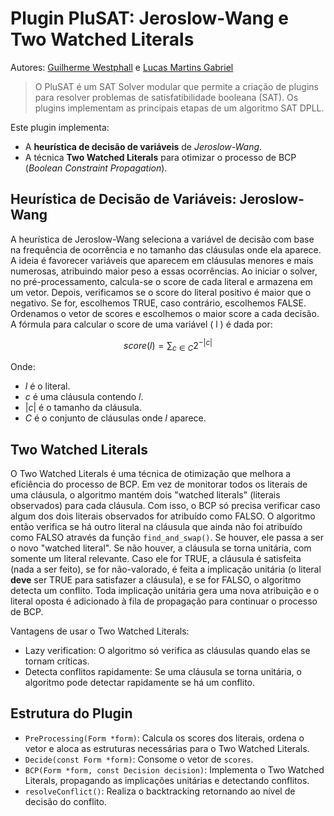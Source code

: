 # Plugin PluSAT: Jeroslow-Wang e Two Watched Literals

Autores: [Guilherme Westphall](https://github.com/west7) e [Lucas Martins Gabriel](https://github.com/martinsglucas)

> O PluSAT é um SAT Solver modular que permite a criação de plugins para resolver problemas de satisfatibilidade booleana (SAT). Os plugins implementam as principais etapas de um algoritmo SAT DPLL.

Este plugin implementa:

* A **heurística de decisão de variáveis** de *Jeroslow-Wang*.
* A técnica **Two Watched Literals** para otimizar o processo de BCP (*Boolean Constraint Propagation*).


## Heurística de Decisão de Variáveis: Jeroslow-Wang

A heurística de Jeroslow-Wang seleciona a variável de decisão com base na frequência de ocorrência e no tamanho das cláusulas onde ela aparece. A ideia é favorecer variáveis que aparecem em cláusulas menores e mais numerosas, atribuindo maior peso a essas ocorrências. Ao iniciar o solver, no pré-processamento, calcula-se o score de cada literal e armazena em um vetor. Depois, verificamos se o score do literal positivo é maior que o negativo. Se for, escolhemos TRUE, caso contrário, escolhemos FALSE. Ordenamos o vetor de scores e escolhemos o maior score a cada decisão. A fórmula para calcular o score de uma variável ( l ) é dada por:   

$$
score(l) = \sum _{c \in C} 2^{-|c|}    
$$

Onde:

- $l$ é o literal.
- $c$ é uma cláusula contendo $l$.
- $|c|$ é o tamanho da cláusula.
- $C$ é o conjunto de cláusulas onde $l$ aparece.

## Two Watched Literals

O Two Watched Literals é uma técnica de otimização que melhora a eficiência do processo de BCP. Em vez de monitorar todos os literais de uma cláusula, o algoritmo mantém dois "watched literals" (literais observados) para cada cláusula. Com isso, o BCP só precisa verificar caso algum dos dois literais observados for atribuído como FALSO. O algoritmo então verifica se há outro literal na cláusula que ainda não foi atribuído como FALSO através da função `find_and_swap()`. Se houver, ele passa a ser o novo "watched literal". Se não houver, a cláusula se torna unitária, com somente um literal relevante. Caso ele for TRUE, a cláusula é satisfeita (nada a ser feito), se for não-valorado, é feita a implicação unitária (o literal **deve** ser TRUE para satisfazer a cláusula), e se for FALSO, o algoritmo detecta um conflito. Toda implicação unitária gera uma nova atribuição e o literal oposta é adicionado à fila de propagação para continuar o processo de BCP.

Vantagens de usar o Two Watched Literals:
- Lazy verification: O algoritmo só verifica as cláusulas quando elas se tornam críticas.
- Detecta conflitos rapidamente: Se uma cláusula se torna unitária, o algoritmo pode detectar rapidamente se há um conflito.

## Estrutura do Plugin

- `PreProcessing(Form *form)`: Calcula os scores dos literais, ordena o vetor e aloca as estruturas necessárias para o Two Watched Literals.
- `Decide(const Form *form)`: Consome o vetor de `scores`.
- `BCP(Form *form, const Decision decision)`: Implementa o Two Watched Literals, propagando as implicações unitárias e detectando conflitos.
- `resolveConflict()`: Realiza o backtracking retornando ao nível de decisão do conflito.

